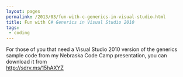 ```yaml
---
layout: pages
permalink: /2013/03/fun-with-c-generics-in-visual-studio.html
title: Fun with C# Generics in Visual Studio 2010
tags:
 - coding
---
```

For those of you that need a Visual Studio 2010 version of the generics sample code from my Nebraska Code Camp presentation, you can download it from<br />
<a href="http://sdrv.ms/15hAXYZ">http://sdrv.ms/15hAXYZ</a><br />
